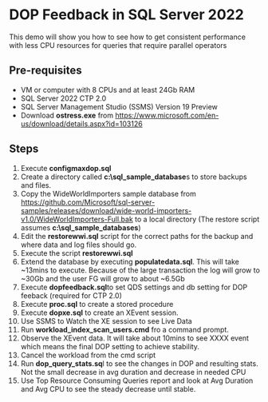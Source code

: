 # DOP Feedback in SQL Server 2022

This demo will show you how to see how to get consistent performance with less CPU resources for queries that require parallel operators

## Pre-requisites

- VM or computer with 8 CPUs and at least 24Gb RAM
- SQL Server 2022 CTP 2.0
- SQL Server Management Studio (SSMS) Version 19 Preview
- Download **ostress.exe** from https://www.microsoft.com/en-us/download/details.aspx?id=103126

## Steps

1. Execute **configmaxdop.sql**
1. Create a directory called **c:\sql_sample_database**s to store backups and files.
1. Copy the WideWorldImporters sample database from https://github.com/Microsoft/sql-server-samples/releases/download/wide-world-importers-v1.0/WideWorldImporters-Full.bak to a local directory (The restore script assumes **c:\sql_sample_databases**)
1. Edit the **restorewwi.sql** script for the correct paths for the backup and where data and log files should go.
1. Execute the script **restorewwi.sql**
1. Extend the database by executing **populatedata.sql**. This will take ~13mins to execute. Because of the large transaction the log will grow to ~30Gb and the user FG will grow to about ~6.5Gb
1. Execute **dopfeedback.sql**to set QDS settings and db setting for DOP feeback (required for CTP 2.0)
1. Execute **proc.sql** to create a stored procedure
1. Execute **dopxe.sql** to create an XEvent session.
1. Use SSMS to Watch the XE session to see Live Data
1. Run **workload_index_scan_users.cmd** fro a command prompt.
1. Observe the XEvent data. It will take about 10mins to see XXXX event which means the final DOP setting to achieve stability.
1. Cancel the workload from the cmd script
1. Run **dop_query_stats.sq**l to see the changes in DOP and resulting stats. Not the small decrease in avg duration and decrease in needed CPU
1. Use Top Resource Consuming Queries report and look at Avg Duration and Avg CPU to see the steady decrease until stable.
